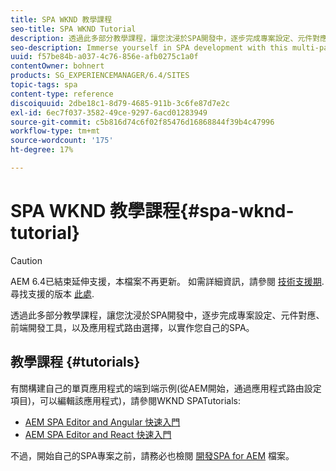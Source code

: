 ```yaml
---
title: SPA WKND 教學課程
seo-title: SPA WKND Tutorial
description: 透過此多部分教學課程，讓您沈浸於SPA開發中，逐步完成專案設定、元件對應、前端開發工具，以及應用程式路由選擇，以實作您自己的SPA。
seo-description: Immerse yourself in SPA development with this multi-part tutorial leading you through project setup, component mapping, front-end development tools, and application routing to implement your own SPA.
uuid: f57be84b-a037-4c76-856e-afb0275c1a0f
contentOwner: bohnert
products: SG_EXPERIENCEMANAGER/6.4/SITES
topic-tags: spa
content-type: reference
discoiquuid: 2dbe18c1-8d79-4685-911b-3c6fe87d7e2c
exl-id: 6ec7f037-3582-49ce-9297-6acd01283949
source-git-commit: c5b816d74c6f02f85476d16868844f39b4c47996
workflow-type: tm+mt
source-wordcount: '175'
ht-degree: 17%

---
```


# SPA WKND 教學課程{#spa-wknd-tutorial}

>[!CAUTION]
>
>AEM 6.4已結束延伸支援，本檔案不再更新。 如需詳細資訊，請參閱 [技術支援期](https://helpx.adobe.com//tw/support/programs/eol-matrix.html). 尋找支援的版本 [此處](https://experienceleague.adobe.com/docs/).

透過此多部分教學課程，讓您沈浸於SPA開發中，逐步完成專案設定、元件對應、前端開發工具，以及應用程式路由選擇，以實作您自己的SPA。

## 教學課程 {#tutorials}

有關構建自己的單頁應用程式的端到端示例(從AEM開始，通過應用程式路由設定項目)，可以編輯該應用程式)，請參閱WKND SPATutorials:

* [AEM SPA Editor and Angular 快速入門](https://experienceleague.adobe.com/docs/experience-manager-learn/spa-angular-tutorial/overview.html)
* [AEM SPA Editor and React 快速入門](https://experienceleague.adobe.com/docs/experience-manager-learn/spa-react-tutorial/overview.html)

不過，開始自己的SPA專案之前，請務必也檢閱 [開發SPA for AEM](/help/sites-developing/spa-architecture.md) 檔案。
